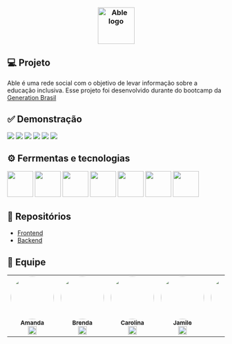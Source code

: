 <h3 align="center">
  <img src="https://i.imgur.com/aG6Bk8N.png" alt="Able logo" height="85"/>
</h3>

## 💻 Projeto
Able é uma rede social com o objetivo de levar informação sobre a educação inclusiva. 
Esse projeto foi desenvolvido durante do bootcamp da [Generation Brasil](https://brazil.generation.org/)

## ✅ Demonstração
<img  src="https://i.imgur.com/JoHYwr4.png" />
<img src="https://i.imgur.com/mzSs5my.png"/>
<img src="https://i.imgur.com/2tY5jKY.png"/>
<img src="https://i.imgur.com/OZorw4y.png"/>
<img src="https://i.imgur.com/DfKxX5O.png"/>
<img src="https://i.imgur.com/cNAom6R.png"/>

## ⚙ Ferrmentas e tecnologias
  
<img  src="https://cdn.jsdelivr.net/gh/devicons/devicon/icons/java/java-original.svg"  width="60"/> <img  src="https://cdn.jsdelivr.net/gh/devicons/devicon/icons/mysql/mysql-plain-wordmark.svg"  width="60"/> <img  src="https://cdn.jsdelivr.net/gh/devicons/devicon/icons/spring/spring-original-wordmark.svg"  width="60"/> <img  src="https://cdn.jsdelivr.net/gh/devicons/devicon/icons/html5/html5-plain-wordmark.svg"  width="60"/> <img  src="https://cdn.jsdelivr.net/gh/devicons/devicon/icons/css3/css3-plain-wordmark.svg"  width="60"/> <img  src="https://cdn.jsdelivr.net/gh/devicons/devicon/icons/typescript/typescript-original.svg"  width="60"/> <img  src="https://cdn.jsdelivr.net/gh/devicons/devicon/icons/react/react-original-wordmark.svg"  width="60"/>

## 📃 Repositórios

 - [Frontend](https://github.com/AbleaSupoort/frontend)
 - [Backend](https://github.com/AbleaSupoort/backend)

## 👤 Equipe
<table>
<tr>
<td  align="center"><a  href="https://linktr.ee/amandaribeiro0" ><img  style="border-radius: 50%;"  src="https://i.imgur.com/lqb9Avx.jpg"  width="100px;" alt=""/><br /><sub><b>Amanda </b></sub></a><br /><a  href="https://www.linkedin.com/in/amanda--costa/"  title="linkedin"><img  src="https://cdn.jsdelivr.net/gh/devicons/devicon/icons/linkedin/linkedin-original.svg"  width="20"/></a>
</td>

<td  align="center"><a  href="https://linktr.ee/brenda_ramos_bezerra"><img  style="border-radius: 50%;"  src="https://i.imgur.com/6qxLhZ0.jpg"  width="100px;"  alt=""/><br /><sub><b>Brenda</b></sub></a><br /><a  href="http://linkedin.com/in/brenda-ramos-bezerra/"  title="linkedin"><img  src="https://cdn.jsdelivr.net/gh/devicons/devicon/icons/linkedin/linkedin-original.svg"  width="20"/></a>

</td>

<td  align="center"><a  href="https://linktr.ee/carolfaraujo"><img  style="border-radius: 50%;"  src="https://i.imgur.com/BM2JKGX.png"  width="100px;"  alt=""/><br /><sub><b>Carolina</b></sub></a><br /><a  href="https://www.linkedin.com/in/carolinafaraujo/"  title="linkedin"><img  src="https://cdn.jsdelivr.net/gh/devicons/devicon/icons/linkedin/linkedin-original.svg"  width="20"/></a>

</td>

<td  align="center"><a  href="https://github.com/fariasjamile"><img  style="border-radius: 50%;"  src="https://i.imgur.com/206bJCK.jpg"  width="100px;"  alt=""/><br /><sub><b>Jamile</b></sub></a><br /><a  href="https://www.linkedin.com/in/jamilefarias/"  title="linkedin"><img  src="https://cdn.jsdelivr.net/gh/devicons/devicon/icons/linkedin/linkedin-original.svg"  width="20"/></a>

</td>

<td  align="center"><a  href="https://github.com/laisfaustino"><img  style="border-radius: 50%;"  src="https://i.imgur.com/fCgovgR.jpg"  width="100px;"  alt=""/><br /><sub><b>Lais</b></sub></a><br /><a  href="https://www.linkedin.com/in/lais-rodrigues-faustino-gomes/"  title="linkedin"><img  src="https://cdn.jsdelivr.net/gh/devicons/devicon/icons/linkedin/linkedin-original.svg"  width="20"/></a>

</td>

<td  align="center"><a  href="https://linktr.ee/thiagoatl_"><img  style="border-radius: 50%;"  src="https://i.imgur.com/EW3cTx1.png"  width="100px;"  alt=""/><br /><sub><b>Thiago</b></sub></a><br /><a  href="https://www.linkedin.com/in/thiagoatl/"  title="linkedin"><img  src="https://cdn.jsdelivr.net/gh/devicons/devicon/icons/linkedin/linkedin-original.svg"  width="20"/></a>

</td>

</table>
